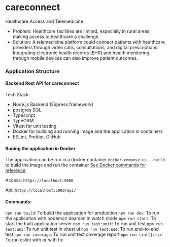 # careconnect

Healthcare Access and Telemedicine

 -  Problem: Healthcare facilities are limited, especially in rural areas, making access to healthcare a challenge.
- Solution: A telemedicine platform could connect patients with healthcare providers through video calls, consultations, and digital prescriptions. Integrating electronic health records (EHR) and health monitoring through mobile devices can also improve patient outcomes.

### Application Structure
#### Backend Rest API for careconnect
 Tech Stack:
- Node.js Backend (Express framework)
- postgres SQL
- Typescript
- TypeORM
- Vitest for unit testing
- Docker for building and running image and the application in containers 
- ESLint, Prettier, GitHub

#### Runing the application in Docker
The application can be run in a docker container
`docker-compose up --build` to build the image and run the container
[See Docker commands for reference ](https://docs.docker.com/get-started/docker_cheatsheet.pdf)

Access: 
`https://localhost:5000`

Api:
`https://localhost:5000/api/`

#### Commands:
`npm run build`: To build the application for production
`npm run dev`: To run the application with nodemon deamon in watch mode
`npm run start`: To start the built application server
`npm run test:unit`: To run unit test
`npm run test:uni`: To run unit test in vitest ui
`npm run test:e2e`: To run end-to-end test
`npm run coverage`: To run unit test coverage report
`npm run lint||:fix`: To run eslint with or with fix



